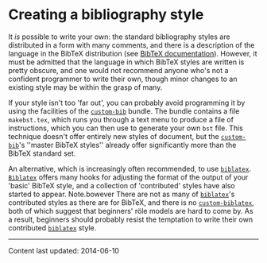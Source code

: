 # Creating a bibliography style

It _is_ possible to write your own: the standard bibliography
styles are distributed in a form with many comments, and there is a description
of the language in the BibTeX distribution (see 
[BibTeX documentation](./FAQ-BibTeXing.html)).
However, it must be admitted that the language in which BibTeX
styles are written is pretty obscure, and one would not recommend
anyone who's not a confident programmer to write their own, though
minor changes to an existing style may be within the grasp of many.

If your style isn't too 'far out', you can probably avoid programming
it by using the facilities of the [`custom-bib`](http://ctan.org/pkg/custom-bib) bundle.  The bundle
contains a file `makebst.tex`, which runs you through a text menu
to produce a file of instructions, which you can then use to generate your
own `bst` file.  This technique doesn't offer entirely new styles
of document, but the [`custom-bib`](http://ctan.org/pkg/custom-bib)'s ''master BibTeX
styles'' already offer significantly more than the BibTeX standard set.

An alternative, which is increasingly often recommended, to use
[`biblatex`](./FAQ-biblatex.html).  [`Biblatex`](http://ctan.org/pkg/Biblatex) offers
many hooks for adjusting the format of the output of your 'basic'
BibTeX style, and a collection of 'contributed' styles have also
started to appear.  Note.bowever There are not as many of
[`biblatex`](http://ctan.org/pkg/biblatex)'s contributed styles as there are for BibTeX,
and there is no [`custom-biblatex`](http://ctan.org/pkg/custom-biblatex), both of which suggest that
beginners' r&ouml;le models are hard to come by.  As a result, beginners
should probably resist the temptation to write their own contributed
[`biblatex`](http://ctan.org/pkg/biblatex) style.


----

Content last updated: 2014-06-10
